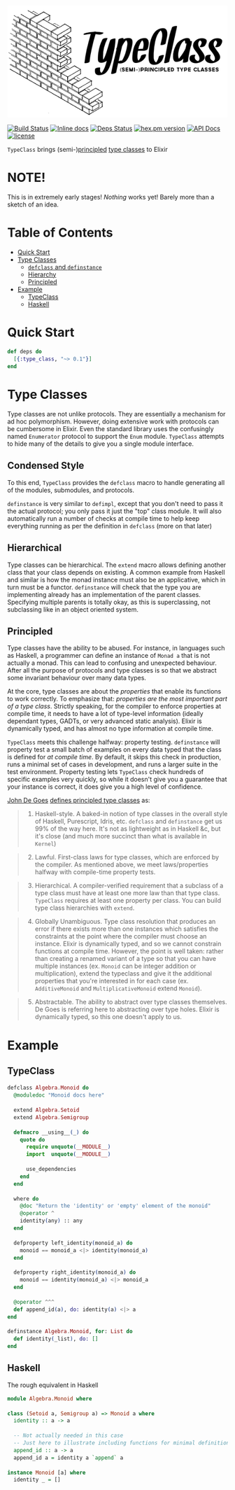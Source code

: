 ![](./brand/logo.png)

[![Build Status](https://travis-ci.org/expede/type_class.svg?branch=master)](https://travis-ci.org/expede/type_class) [![Inline docs](http://inch-ci.org/github/expede/type_class.svg?branch=master)](http://inch-ci.org/github/expede/type_class) [![Deps Status](https://beta.hexfaktor.org/badge/all/github/expede/type_class.svg)](https://beta.hexfaktor.org/github/expede/type_class) [![hex.pm version](https://img.shields.io/hexpm/v/type_class.svg?style=flat)](https://hex.pm/packages/type_class) [![API Docs](https://img.shields.io/badge/api-docs-yellow.svg?style=flat)](http://hexdocs.pm/type_class/) [![license](https://img.shields.io/github/license/mashape/apistatus.svg?maxAge=2592000)](https://github.com/expede/type_class/blob/master/LICENSE)

`TypeClass` brings (semi-)[principled](http://degoes.net/articles/principled-typeclasses) [type classes](https://en.wikibooks.org/wiki/Haskell/Classes_and_types) to Elixir

# NOTE!
This is in extremely early stages! _Nothing_ works yet! Barely more than a sketch of an idea.

# Table of Contents

- [Quick Start](#quick-start)
- [Type Classes](#type-classes)
  - [`defclass` and `definstance`](#defclass-and-definstance)
  - [Hierarchy](#hierarchy)
  - [Principled](#principled)
- [Example](#example)
  - [TypeClass](#typeclass)
  - [Haskell](#haskell)

# Quick Start

```elixir
def deps do
  [{:type_class, "~> 0.1"}]
end
```

# Type Classes
Type classes are not unlike protocols. They are essentially a mechanism for ad hoc polymorphism. However, doing extensive work with protocols can be cumbersome in Elixir. Even the standard library uses the confusingly named `Enumerator` protocol to support the `Enum` module. `TypeClass` attempts to hide many of the details to give you a single module interface.

## Condensed Style
To this end, `TypeClass` provides the `defclass` macro to handle generating all of the modules, submodules, and protocols.

`definstance` is very similar to `defimpl`, except that you don't need to pass it the actual protocol; you only pass it just the "top" class module. It will also automatically run a number of checks at compile time to help keep everything running as per the definition in `defclass` (more on that later)

## Hierarchical
Type classes can be hierarchical. The `extend` macro allows defining another class that your class depends on existing. A common example from Haskell and similar is how the monad instance must also be an applicative, which in turn must be a functor. `definstance` will check that the type you are implementing already has an implementation of the parent classes. Specifying multiple parents is totally okay, as this is superclassing, not subclassing like in an object oriented system.

## Principled
Type classes have the ability to be abused. For instance, in languages such as Haskell, a programmer can define an instance of `Monad a` that is not actually a monad. This can lead to confusing and unexpected behaviour. After all the purpose of protocols and type classes is so that we abstract some invariant behaviour over many data types.

At the core, type classes are about the _properties_ that enable its functions to work correctly. To emphasize that: _properties are the most important part of a type class_. Strictly speaking, for the compiler to enforce properties at compile time, it needs to have a lot of type-level information (ideally dependant types, GADTs, or very advanced static analysis). Elixir is dynamically typed, and has almost no type information at compile time.

`TypeClass` meets this challenge halfway: property testing. `definstance` will property test a small batch of examples on every data typed that the class is defined for _at compile time_. By default, it skips this check in production, runs a minimal set of cases in development, and runs a larger suite in the test environment. Property testing lets `TypeClass` check hundreds of specific examples very quickly, so while it doesn't give you a guarantee that your instance is correct, it does give you a high level of confidence.

[John De Goes](http://degoes.net) [defines principled type classes](http://degoes.net/articles/principled-typeclasses) as:

> 1. Haskell-style. A baked-in notion of type classes in the overall style of Haskell, Purescript, Idris, etc.
`defclass` and `definstance` get us 99% of the way here. It's not as lightweight as in Haskell &c, but it's close (and much more succinct than what is available in `Kernel`)

> 2. Lawful. First-class laws for type classes, which are enforced by the compiler.
As mentioned above, we meet laws/properties halfway with compile-time property tests.

> 3. Hierarchical. A compiler-verified requirement that a subclass of a type class must have at least one more law than that type class.
`TypeClass` requires at least one property per class. You can build type class hierarchies with `extend`.

> 4. Globally Unambiguous. Type class resolution that produces an error if there exists more than one instances which satisfies the constraints at the point where the compiler must choose an instance.
Elixir is dynamically typed, and so we cannot constrain functions at compile time. However, the point is well taken: rather than creating a renamed variant of a type so that you can have multiple instances (ex. `Monoid` can be integer addition or multiplication), extend the typeclass and give it the additional properties that you're interested in for each case (ex. `AdditiveMonoid` and `MultiplicativeMonoid` extend `Monoid`).

> 5. Abstractable. The ability to abstract over type classes themselves.
De Goes is referring here to abstracting over type holes. Elixir is dynamically typed, so this one doesn't apply to us.

# Example

## TypeClass

```elixir
defclass Algebra.Monoid do
  @moduledoc "Monoid docs here"

  extend Algebra.Setoid
  extend Algebra.Semigroup

  defmacro __using__(_) do
    quote do
      require unquote(__MODULE__)
      import  unquote(__MODULE__)

      use_dependencies
    end
  end

  where do
    @doc "Return the 'identity' or 'empty' element of the monoid"
    @operator ^
    identity(any) :: any
  end

  defproperty left_identity(monoid_a) do
    monoid == monoid_a <|> identity(monoid_a)
  end

  defproperty right_identity(monoid_a) do
    monoid == identity(monoid_a) <|> monoid_a
  end

  @operator ^^^
  def append_id(a), do: identity(a) <|> a
end

definstance Algebra.Monoid, for: List do
  def identity(_list), do: []
end
```

## Haskell

The rough equivalent in Haskell

```haskell
module Algebra.Monoid where

class (Setoid a, Semigroup a) => Monoid a where
  identity :: a -> a

  -- Not actually needed in this case
  -- Just here to illustrate including functions for minimal definitions
  append_id :: a -> a
  append_id a = identity a `append` a

instance Monoid [a] where
  identity _ = []
```
